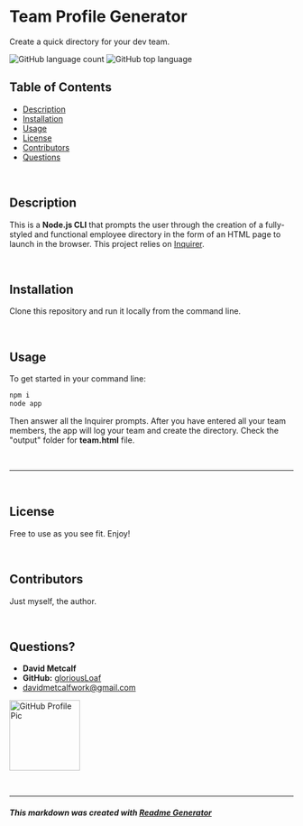 
# Team Profile Generator
Create a quick directory for your dev team.

![GitHub language count](https://img.shields.io/github/languages/count/gloriousLoaf/Team-Profile-Generator)
![GitHub top language](https://img.shields.io/github/languages/top/gloriousLoaf/Team-Profile-Generator)

## Table of Contents
* [Description](#-description)
* [Installation](#-installation)
* [Usage](#-usage)
* [License](#-license)
* [Contributors](#-contributors)
* [Questions](#-questions)
<p>&nbsp;</p>

## Description
This is a **Node.js CLI** that prompts the user through the creation of a fully-styled and functional employee directory in the form of an HTML page to launch in the browser. This project relies on [Inquirer](https://www.npmjs.com/package/inquirer "Inquirer.js at npmjs.org").
<p>&nbsp;</p>

## Installation
Clone this repository and run it locally from the command line.
<p>&nbsp;</p>

## Usage
To get started in your command line:
```bash
npm i
node app
```
Then answer all the Inquirer prompts. After you have entered all your team members, the app will log your team and create the directory. Check the "output" folder for **team.html** file.
<p>&nbsp;</p>

---
<p>&nbsp;</p>

## License
Free to use as you see fit. Enjoy!
<p>&nbsp;</p>

## Contributors
Just myself, the author.
<p>&nbsp;</p>

## Questions?
  * **David Metcalf**
  * **GitHub:** [gloriousLoaf](https://github.com/gloriousLoaf)
  * <davidmetcalfwork@gmail.com>

<img src="https://github.com/gloriousLoaf.png" alt="GitHub Profile Pic" width="125" height="125">
<p>&nbsp;</p>

---

##### This markdown was created with [Readme Generator](https://github.com/gloriousLoaf/Readme-Generator)